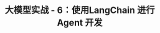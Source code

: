 ---
layout: post
title: 大模型实战 - 6：使用LangChain 进行Agent 开发
categories: 人工智能与大模型
tags: ollama 大模型 提示词 LangChain Agent 智能体
---